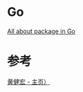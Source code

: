 # Go

[All about package in Go](https://raw.githubusercontent.com/ttyrion/Go-Web/master/package.md)


# 参考
[黄健宏 - 主页）](http://huangz.me/)
